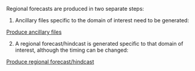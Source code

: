 
Regional forecasts are produced in two separate steps:

1) Ancillary files specific to the domain of interest need to be generated:
    
[Produce ancillary files](/models/run-a-model/run-access-r-ras.md)  <br>

2) A regional forecast/hindcast is generated specific to that domain of interest, although the timing can be changed:

[Produce regional forecast/hindcast](/models/run-a-model/run-access-r-rns.md)  <br>

